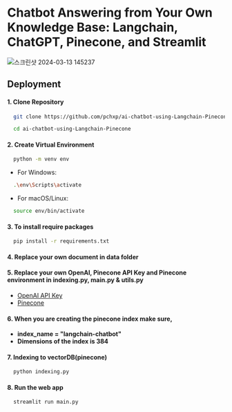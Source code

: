 # Chatbot Answering from Your Own Knowledge Base: Langchain, ChatGPT, Pinecone, and Streamlit
![스크린샷 2024-03-13 145237](https://github.com/pchxp/ai-chatbot-using-Langchain-Pinecone/assets/31230133/7d0461a7-4f19-4c98-98b4-35a3971b8fac)
## Deployment

#### 1. Clone Repository 

```bash
  git clone https://github.com/pchxp/ai-chatbot-using-Langchain-Pinecone.git
```
```bash
  cd ai-chatbot-using-Langchain-Pinecone
```
#### 2. Create Virtual Environment
```bash
  python -m venv env
```
 - For Windows:
```bash
  .\env\Scripts\activate
```
 - For macOS/Linux:
```bash
  source env/bin/activate
```

#### 3. To install require packages 

```bash
  pip install -r requirements.txt
```
#### 4. Replace your own document in **data** folder

#### 5. Replace your own OpenAI, Pinecone API Key and Pinecone environment in indexing.py, main.py & utils.py
 - [OpenAI API Key](https://platform.openai.com)
 - [Pinecone](app.pinecone.io)

#### 6. When you are creating the pinecone index make sure,
   - **index_name = "langchain-chatbot"**
   - **Dimensions of the index is 384**

#### 7. Indexing to vectorDB(pinecone)
```bash
  python indexing.py
```
 
#### 8. Run the web app
```bash
  streamlit run main.py
```
